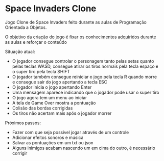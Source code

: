 # Space Invaders Clone
Jogo Clone de Space Invaders feito durante as aulas de Programação Orientada a Objetos.

O objetivo da criação do jogo é fixar os conhecimentos adquiridos durante as aulas e reforçar o conteúdo


Situação atual:
- O jogador consegue controlar o personagem tanto pelas setas quanto pelas teclas WASD, consegue atirar os tiros normais pela tecla espaço e o super tiro pela tecla SHIFT
- O jogador também consegue reiniciar o jogo pela tecla R quando morre e consegue sair do jogo apertando a tecla ESC
- O jogador inicia o jogo apertando Enter
- Uma mensagem aparece indicando que o jogador pode usar o super tiro
- O jogo agora tem um menu ao iniciar
- A tela de Game Over mostra a pontuação
- Colisão das bordas corrigidas
- Os tiros não acertam mais após o jogador morrer

Próximos passos:
- Fazer com que seja possível jogar através de um controle
- Adicionar efeitos sonoros e música
- Salvar as pontuações em um txt ou json
- Alguns inimigos acabam nascendo um em cima do outro, é necessário corrigir




